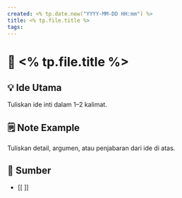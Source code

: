 ```yaml
---
created: <% tp.date.now("YYYY-MM-DD HH:mm") %>
title: <% tp.file.title %>
tags:
---
```


# 🧩 <% tp.file.title %>

## 💡 Ide Utama
Tuliskan ide inti dalam 1–2 kalimat.

## 🗒️ Note Example
Tuliskan detail, argumen, atau penjabaran dari ide di atas.

## 🔗 Sumber
- [[ ]]
